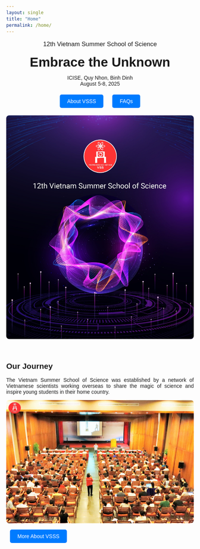 ```yaml
---
layout: single
title: "Home"
permalink: /home/
---
```


<style>
  .home-container {
    text-align: center;
    font-family: sans-serif;
  }
  .main-heading {
    font-size: 2.5em;
    text-align: center;
    margin-top: 0.5em;
    margin-bottom: 0.2em;
  }
  .sub-heading {
    font-size: 1.2em;
    margin-bottom: 0.5em;
  }
  .date-location {
    margin-bottom: 1.5em;
  }
  .nav-button {
    display: inline-block;
    padding: 10px 20px;
    margin: 0 10px 20px 10px;
    background-color: #007bff;
    color: white;
    text-decoration: none;
    border-radius: 5px;
    border: none;
    cursor: pointer;
    font-size: 1em;
  }
  .nav-button:hover {
    background-color: #0056b3;
  }
  .home-image {
    max-width: 100%;
    height: auto;
    border-radius: 8px;
    margin-bottom: 2em;
  }
  .section {
    margin: 2em 0;
    text-align: justify;
  }
  .section img {
     max-width: 100%;
     height: auto;
     border-radius: 8px;
  }
  .section-button {
     margin-top: 1em;
  }
  .section ul {
     list-style-position: inside;
     text-align: justify;
     margin-bottom: 1.5em;
  }
  .section li {
     margin-bottom: 0.75em;
  }
  .numbered-list {
     list-style: none;          /* Remove default numbering */
     counter-reset: my-counter; /* Initialize a counter */
}
.numbered-list li::before {
     counter-increment: my-counter; /* Increment the counter for each list item */
     content: "(" counter(my-counter) ") "; /* Display the counter with parentheses */
     margin-right: 5px;      /* Add some space after the number */
     margin-bottom: 1.5em
}
</style>


<div class="home-container">

  <p class="sub-heading">
     12th Vietnam Summer School of Science
    </p>
  <h1 class="main-heading">
     Embrace the Unknown
    </h1>
  <p class="date-location">
     ICISE, Quy Nhon, Binh Dinh<br>August 5-8, 2025
    </p>

  <div>
    <a href="/about-us/VSSS/" class="nav-button">About VSSS</a>
    <a href="/others/faqs/" class="nav-button">FAQs</a>
  </div>

  <img src="/_pages/home/home.jpg" alt="12th Vietnam Summer School of Science" class="home-image">

  <div class="section">
    <h2>
         Our Journey
        </h2>
    <p>
         The Vietnam Summer School of Science was established by a network of Vietnamese scientists working overseas to share the magic of science and inspire young students in their home country.
        </p>
    <img src="/_pages/home/ourjourney.jpeg" alt="Students and lecturers at a past VSSS event">
    <div class="section-button">
        <a href="/about-us/VSSS/" class="nav-button">More About VSSS</a>
    </div>
</div>

